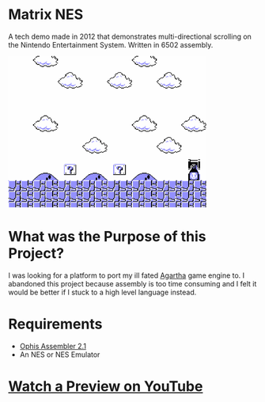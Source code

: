 # Matrix NES

A tech demo made in 2012 that demonstrates multi-directional scrolling on the Nintendo Entertainment System.
Written in 6502 assembly.

<img src="https://raw.githubusercontent.com/JohnnyLdeAlba/matrix-nes/main/matrix-nes-1008201701.png" alt="" style="width: 400px;"/>

# What was the Purpose of this Project?

I was looking for a platform to port my ill fated [Agartha](https://github.com/JohnnyLdeAlba/agartha-flash) game engine to. I abandoned this project because assembly is too time consuming and I felt it would be better if I stuck to a high level language instead. 

# Requirements

- [Ophis Assembler 2.1](https://michaelcmartin.github.io/Ophis)
- An NES or NES Emulator

# [Watch a Preview on YouTube](https://www.youtube.com/watch?v=7hSfb7iZc-Y)
